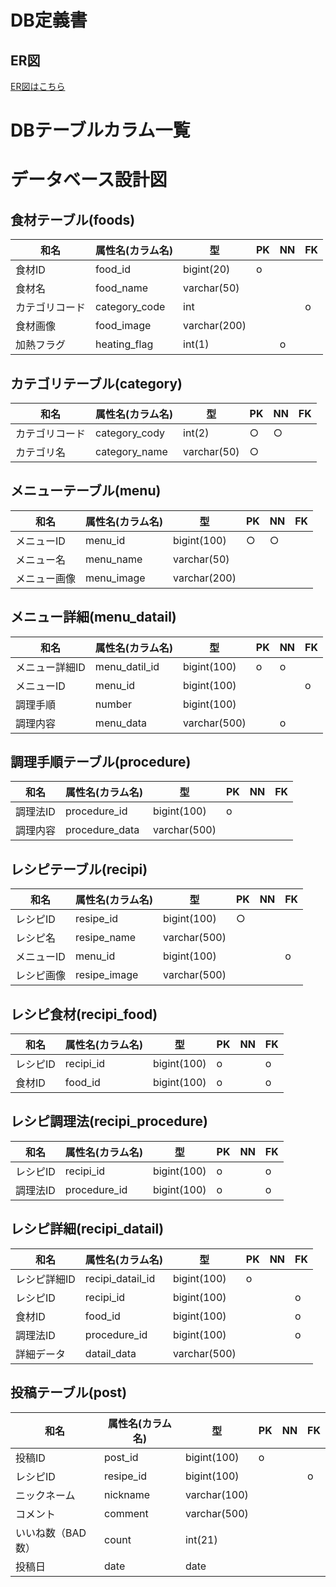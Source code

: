# DB定義書
## ER図
[ER図はこちら](https://github.com/Aso2001017/smartphone-case/blob/main/6_DB%E5%AE%9A%E7%BE%A9%E6%9B%B8/ER%E5%9B%B3.md)

# DBテーブルカラム一覧

# データベース設計図

## 食材テーブル(foods)
|和名|属性名(カラム名)|型|PK|NN|FK|
|---|-----|--|--|--|--|
|食材ID|food_id|bigint(20)|o|||
|食材名|food_name|varchar(50)||||
|カテゴリコード|category_code|int|||o|
|食材画像|food_image|varchar(200)||||
|加熱フラグ|heating_flag|int(1)||o||

## カテゴリテーブル(category)
|和名|属性名(カラム名)|型|PK|NN|FK|
|---|-----|--|--|--|--|
|カテゴリコード|category_cody|int(2)|○|○||
|カテゴリ名|category_name|varchar(50)|○|||

## メニューテーブル(menu)
|和名|属性名(カラム名)|型|PK|NN|FK|
|---|-----|--|--|--|--|
|メニューID|menu_id|bigint(100)|○|○||
|メニュー名|menu_name|varchar(50)||||
|メニュー画像|menu_image|varchar(200)||||

## メニュー詳細(menu_datail)
|和名|属性名(カラム名)|型|PK|NN|FK|
|---|-----|--|--|--|--|
|メニュー詳細ID|menu_datil_id|bigint(100)|o|o||
|メニューID|menu_id|bigint(100)|||o|
|調理手順|number|bigint(100)||||
|調理内容|menu_data|varchar(500)||o||

## 調理手順テーブル(procedure)
|和名|属性名(カラム名)|型|PK|NN|FK|
|---|-----|--|--|--|--|
|調理法ID|procedure_id|bigint(100)|o|||
|調理内容|procedure_data|varchar(500)||||

##  レシピテーブル(recipi)
|和名|属性名(カラム名)|型|PK|NN|FK|
|---|-----|--|--|--|--|
|レシピID|resipe_id|bigint(100)|○|||
|レシピ名|resipe_name|varchar(500)||||
|メニューID|menu_id|bigint(100)|||o|
|レシピ画像|resipe_image|varchar(500)||||

## レシピ食材(recipi_food)
|和名|属性名(カラム名)|型|PK|NN|FK|
|---|-----|--|--|--|--|
|レシピID|recipi_id|bigint(100)|o||o|
|食材ID|food_id|bigint(100)|o||o|

## レシピ調理法(recipi_procedure)
|和名|属性名(カラム名)|型|PK|NN|FK|
|---|-----|--|--|--|--|
|レシピID|recipi_id|bigint(100)|o||o|
|調理法ID|procedure_id|bigint(100)|o||o|

## レシピ詳細(recipi_datail)
|和名|属性名(カラム名)|型|PK|NN|FK|
|---|-----|--|--|--|--|
|レシピ詳細ID|recipi_datail_id|bigint(100)|o|||
|レシピID|recipi_id|bigint(100)|||o|
|食材ID|food_id|bigint(100)|||o|
|調理法ID|procedure_id|bigint(100)|||o|
|詳細データ|datail_data|varchar(500)||||

## 投稿テーブル(post)
|和名|属性名(カラム名)|型|PK|NN|FK|
|---|-----|--|--|--|--|
|投稿ID|post_id|bigint(100)|o|||
|レシピID|resipe_id|bigint(100)|||o|
|ニックネーム|nickname|varchar(100)||||
|コメント|comment|varchar(500)||||
|いいね数（BAD数）|count|int(21)||||
|投稿日|date|date||||
